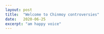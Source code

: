 ```yaml
---
layout: post
title:  "Welcome to Chinmoy controversies"
date:   2020-06-25
excerpt: "am happy voice"
---
```

